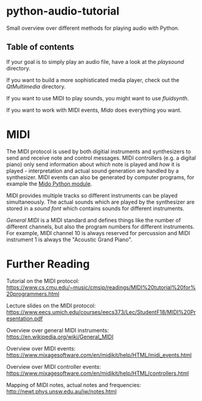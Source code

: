 # python-audio-tutorial

Small overview over different methods for playing audio with Python.

## Table of contents

If your goal is to simply play an audio file, have a look at the *playsound* directory.

If you want to build a more sophisticated media player, check out the *QtMultimedia* directory.

If you want to use MIDI to play sounds, you might want to use *fluidsynth*.

If you want to work with MIDI events, *Mido* does everything you want.

# MIDI

The MIDI protocol is used by both digitial instruments and synthesizers to send and receive note and control messages.
MIDI controllers (e.g. a digital piano) only send information about *which* note is played and *how* it is played - interpretation and actual sound generation are handled by a synthesizer.
MIDI events can also be generated by computer programs, for example the [Mido Python module](https://mido.readthedocs.io/en/latest/).

MIDI provides multiple tracks so different instruments can be played simultaneously.
The actual sounds which are played by the synthesizer are stored in a *sound font* which contains sounds for different instruments.

*General MIDI* is a MIDI standard and defines things like the number of different channels, but also the program numbers for different instruments.
For example, MIDI channel 10 is always reserved for percussion and MIDI instrument 1 is always the "Acoustic Grand Piano".

# Further Reading

Tutorial on the MIDI protocol: <https://www.cs.cmu.edu/~music/cmsip/readings/MIDI%20tutorial%20for%20programmers.html>

Lecture slides on the MIDI protocol: <https://www.eecs.umich.edu/courses/eecs373/Lec/StudentF18/MIDI%20Presentation.pdf>

Overview over general MIDI instruments: <https://en.wikipedia.org/wiki/General_MIDI>

Overview over MIDI events: <https://www.mixagesoftware.com/en/midikit/help/HTML/midi_events.html>

Overview over MIDI controller events: <https://www.mixagesoftware.com/en/midikit/help/HTML/controllers.html>

Mapping of MIDI notes, actual notes and frequencies: <http://newt.phys.unsw.edu.au/jw/notes.html>
